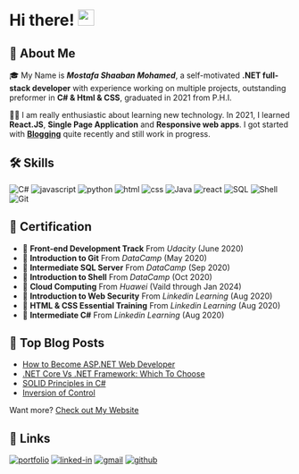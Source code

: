 # Hi there! <img src="https://media.giphy.com/media/hvRJCLFzcasrR4ia7z/giphy.gif" width="29px">

<!--
**Mostafa-shaban-mohamed/Mostafa-shaban-mohamed** is a ✨ _special_ ✨ repository because its `README.md` (this file) appears on your GitHub profile.

Here are some ideas to get you started:

- 🔭 I’m currently working on ...
- 🌱 I’m currently learning ...
- 👯 I’m looking to collaborate on ...
- 🤔 I’m looking for help with ...
- 💬 Ask me about ...
- 📫 How to reach me: ...
- 😄 Pronouns: ...
- ⚡ Fun fact: ...
-->
## 🚀 About Me
🎓 My Name is **_Mostafa Shaaban Mohamed_**, a self-motivated **.NET full-stack developer** with experience working on multiple projects, outstanding preformer in **C# & Html & CSS**, graduated in 2021 from P.H.I.

👨‍💻 I am really enthusiastic about learning new technology. In 2021, I learned **React.JS**, **Single Page Application** and **Responsive web apps**. I got started with [**Blogging**](https://mostafa-shaban-mohamed.github.io/Index.html) quite recently and still work in progress.

## 🛠️ Skills

![C#](https://img.shields.io/badge/CSharp-3178C6?style=for-the-badge&logo=csharp&logoColor=white)
![javascript](https://img.shields.io/badge/JavaScript-323330?style=for-the-badge&logo=javascript&logoColor=F7DF1E)
![python](https://img.shields.io/badge/Python-3776AB?style=for-the-badge&logo=python&logoColor=white)
![html](https://img.shields.io/badge/HTML5-E34F26?style=for-the-badge&logo=html5&logoColor=white)
![css](https://img.shields.io/badge/CSS3-1572B6?style=for-the-badge&logo=css3&logoColor=white)
![Java](https://img.shields.io/badge/Java-3178C6?style=for-the-badge&logo=java&logoColor=white)
![react](https://img.shields.io/badge/React-20232A?style=for-the-badge&logo=react&logoColor=61DAFB)
![SQL](https://img.shields.io/badge/SQL-06B6D4?style=for-the-badge&logo=SQL&logoColor=white)
![Shell](https://img.shields.io/badge/shell-563D7C?style=for-the-badge&logo=shell&logoColor=white)
![Git](https://img.shields.io/badge/Git-FF4785?style=for-the-badge&logo=git&logoColor=white)

## 🏅 Certification

-   🥇 **Front-end Development Track** From _Udacity_ (June 2020)
-   🥇 **Introduction to Git** From _DataCamp_ (May 2020)
-   🥇 **Intermediate SQL Server** From _DataCamp_ (Sep 2020)
-   🥇 **Introduction to Shell** From _DataCamp_ (Oct 2020)
-   🥇 **Cloud Computing** From _Huawei_ (Vaild through Jan 2024)
-   🥇 **Introduction to Web Security** From _Linkedin Learning_ (Aug 2020)
-   🥇 **HTML & CSS Essential Training** From _Linkedin Learning_ (Aug 2020)
-   🥇 **Intermediate C#** From _Linkedin Learning_ (Aug 2020)

## 📝 Top Blog Posts

-   [How to Become ASP.NET Web Developer](https://mostafa-shaban-mohamed.github.io/ArticlesPages/30August2021.html)
-   [.NET Core Vs .NET Framework: Which To Choose](https://mostafa-shaban-mohamed.github.io/ArticlesPages/6September2021.html)
-   [SOLID Principles in C#](https://mostafa-shaban-mohamed.github.io/ArticlesPages/SOLID_Prinicple.html)
-   [Inversion of Control](https://mostafa-shaban-mohamed.github.io/ArticlesPages/22December2021.html)

Want more? [Check out My Website](https://mostafa-shaban-mohamed.github.io/Index.html)

## 🔗 Links

[![portfolio](https://img.shields.io/badge/Portfolio-5340ff?style=for-the-badge&logo=Google-chrome&logoColor=white)](https://mostafa-shaban-mohamed.github.io/Index.html)
[![linked-in](https://img.shields.io/badge/Linked_In-0077B5?style=for-the-badge&logo=LinkedIn&logoColor=white)](https://www.linkedin.com/in/mostafa-shaaban-538b20180/)
[![gmail](https://img.shields.io/badge/Gmail-D14836?style=for-the-badge&logo=Gmail&logoColor=white)](mailto:MostafaShaban4522912@gmail.com)
[![github](https://img.shields.io/badge/GitHub-000000?style=for-the-badge&logo=GitHub&logoColor=white)](https://github.com/Mostafa-shaban-mohamed)
